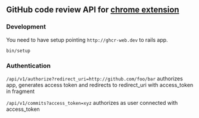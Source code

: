 ## GitHub code review API for [chrome extension](https://github.com/monterail/ghcr)

### Development

You need to have setup pointing `http://ghcr-web.dev` to rails app.
```
bin/setup
```

### Authentication

`/api/v1/authorize?redirect_uri=http://github.com/foo/bar` authorizes app, generates access token and redirects to redirect_uri with access_token in fragment

`/api/v1/commits?access_token=xyz` authorizes as user connected with access_token
